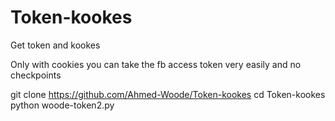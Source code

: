 # Token-kookes
Get token and kookes

Only with cookies you can take the fb access token very easily and no checkpoints


git clone https://github.com/Ahmed-Woode/Token-kookes
cd Token-kookes
python woode-token2.py
